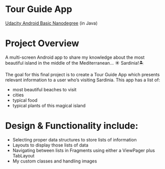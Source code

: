 # Tour Guide App
[Udacity Android Basic Nanodegree](https://www.udacity.com/course/android-basics-nanodegree-by-google--nd803) (in Java)


# Project Overview
A multi-screen Android app to share my knowledge about the most beautiful island in the middle of the Mediterranean... :sunny: Sardinia!:desert_island:

The goal for this final project is to create a Tour Guide App which presents relevant information to a user who’s visiting Sardinia. This app has a list of:
- most beautiful beaches to visit
- cities
- typical food 
- typical plants of this magical island


 # Design & Functionality include:
- Selecting proper data structures to store lists of information
- Layouts to display those lists of data
- Navigating between lists in Fragments using either a ViewPager plus TabLayout
- My custom classes and handling images
